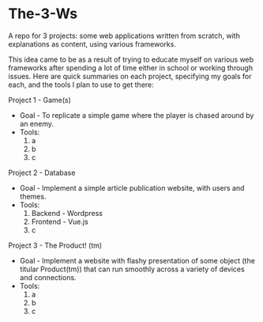 # The-3-Ws
A repo for 3 projects: some web applications written from scratch, with explanations as content, using various frameworks.

This idea came to be as a result of trying to educate myself on various web frameworks after spending a lot of time either in school or working through issues. Here are quick summaries on each project, specifying my goals for each, and the tools I plan to use to get there:

Project 1 - Game(s)
- Goal - To replicate a simple game where the player is chased around by an enemy.
- Tools:
  1. a
  2. b
  3. c

Project 2 - Database
- Goal - Implement a simple article publication website, with users and themes.
- Tools:
  1. Backend - Wordpress
  2. Frontend - Vue.js
  3. c

Project 3 - The Product! (tm)
- Goal - Implement a website with flashy presentation of some object (the titular Product(tm)) that can run smoothly across a variety of devices and connections.
- Tools:
  1. a
  2. b
  3. c
 
